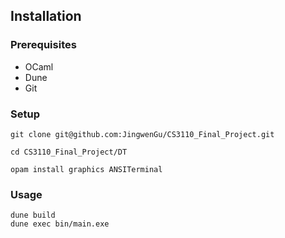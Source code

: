 ## Installation

### Prerequisites

- OCaml
- Dune
- Git

### Setup

```
git clone git@github.com:JingwenGu/CS3110_Final_Project.git

cd CS3110_Final_Project/DT

opam install graphics ANSITerminal
```
### Usage
```
dune build
dune exec bin/main.exe
```